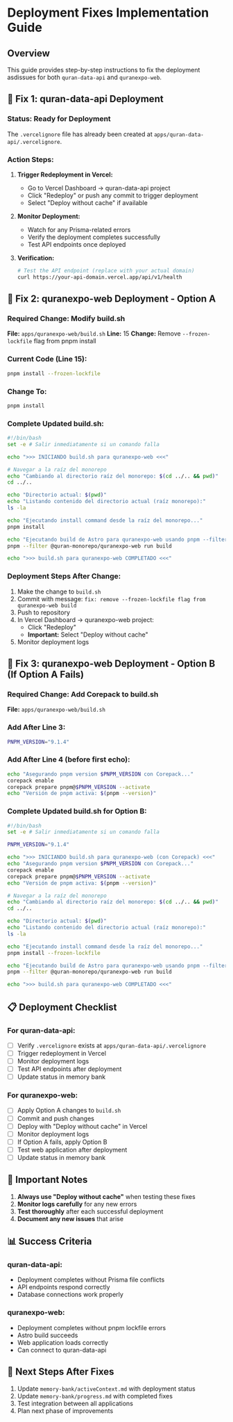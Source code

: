 # Deployment Fixes Implementation Guide

## Overview
This guide provides step-by-step instructions to fix the deployment asdissues for both `quran-data-api` and `quranexpo-web`.

## 🔧 Fix 1: quran-data-api Deployment

### Status: Ready for Deployment
The `.vercelignore` file has already been created at `apps/quran-data-api/.vercelignore`.

### Action Steps:
1. **Trigger Redeployment in Vercel:**
   - Go to Vercel Dashboard → quran-data-api project
   - Click "Redeploy" or push any commit to trigger deployment
   - Select "Deploy without cache" if available

2. **Monitor Deployment:**
   - Watch for any Prisma-related errors
   - Verify the deployment completes successfully
   - Test API endpoints once deployed

3. **Verification:**
   ```bash
   # Test the API endpoint (replace with your actual domain)
   curl https://your-api-domain.vercel.app/api/v1/health
   ```

## 🔧 Fix 2: quranexpo-web Deployment - Option A

### Required Change: Modify build.sh
**File:** `apps/quranexpo-web/build.sh`
**Line:** 15
**Change:** Remove `--frozen-lockfile` flag from pnpm install

### Current Code (Line 15):
```bash
pnpm install --frozen-lockfile
```

### Change To:
```bash
pnpm install
```

### Complete Updated build.sh:
```bash
#!/bin/bash
set -e # Salir inmediatamente si un comando falla

echo ">>> INICIANDO build.sh para quranexpo-web <<<"

# Navegar a la raíz del monorepo
echo "Cambiando al directorio raíz del monorepo: $(cd ../.. && pwd)"
cd ../..

echo "Directorio actual: $(pwd)"
echo "Listando contenido del directorio actual (raíz monorepo):"
ls -la

echo "Ejecutando install command desde la raíz del monorepo..."
pnpm install

echo "Ejecutando build de Astro para quranexpo-web usando pnpm --filter..."
pnpm --filter @quran-monorepo/quranexpo-web run build

echo ">>> build.sh para quranexpo-web COMPLETADO <<<"
```

### Deployment Steps After Change:
1. Make the change to `build.sh`
2. Commit with message: `fix: remove --frozen-lockfile flag from quranexpo-web build`
3. Push to repository
4. In Vercel Dashboard → quranexpo-web project:
   - Click "Redeploy" 
   - **Important:** Select "Deploy without cache"
5. Monitor deployment logs

## 🔧 Fix 3: quranexpo-web Deployment - Option B (If Option A Fails)

### Required Change: Add Corepack to build.sh
**File:** `apps/quranexpo-web/build.sh`

### Add After Line 3:
```bash
PNPM_VERSION="9.1.4"
```

### Add After Line 4 (before first echo):
```bash
echo "Asegurando pnpm version $PNPM_VERSION con Corepack..."
corepack enable
corepack prepare pnpm@$PNPM_VERSION --activate
echo "Versión de pnpm activa: $(pnpm --version)"
```

### Complete Updated build.sh for Option B:
```bash
#!/bin/bash
set -e # Salir inmediatamente si un comando falla

PNPM_VERSION="9.1.4"

echo ">>> INICIANDO build.sh para quranexpo-web (con Corepack) <<<"
echo "Asegurando pnpm version $PNPM_VERSION con Corepack..."
corepack enable
corepack prepare pnpm@$PNPM_VERSION --activate
echo "Versión de pnpm activa: $(pnpm --version)"

# Navegar a la raíz del monorepo
echo "Cambiando al directorio raíz del monorepo: $(cd ../.. && pwd)"
cd ../..

echo "Directorio actual: $(pwd)"
echo "Listando contenido del directorio actual (raíz monorepo):"
ls -la

echo "Ejecutando install command desde la raíz del monorepo..."
pnpm install --frozen-lockfile

echo "Ejecutando build de Astro para quranexpo-web usando pnpm --filter..."
pnpm --filter @quran-monorepo/quranexpo-web run build

echo ">>> build.sh para quranexpo-web COMPLETADO <<<"
```

## 📋 Deployment Checklist

### For quran-data-api:
- [ ] Verify `.vercelignore` exists at `apps/quran-data-api/.vercelignore`
- [ ] Trigger redeployment in Vercel
- [ ] Monitor deployment logs
- [ ] Test API endpoints after deployment
- [ ] Update status in memory bank

### For quranexpo-web:
- [ ] Apply Option A changes to `build.sh`
- [ ] Commit and push changes
- [ ] Deploy with "Deploy without cache" in Vercel
- [ ] Monitor deployment logs
- [ ] If Option A fails, apply Option B
- [ ] Test web application after deployment
- [ ] Update status in memory bank

## 🚨 Important Notes

1. **Always use "Deploy without cache"** when testing these fixes
2. **Monitor logs carefully** for any new errors
3. **Test thoroughly** after each successful deployment
4. **Document any new issues** that arise

## 📊 Success Criteria

### quran-data-api:
- Deployment completes without Prisma file conflicts
- API endpoints respond correctly
- Database connections work properly

### quranexpo-web:
- Deployment completes without pnpm lockfile errors
- Astro build succeeds
- Web application loads correctly
- Can connect to quran-data-api

## 🔄 Next Steps After Fixes

1. Update `memory-bank/activeContext.md` with deployment status
2. Update `memory-bank/progress.md` with completed fixes
3. Test integration between all applications
4. Plan next phase of improvements